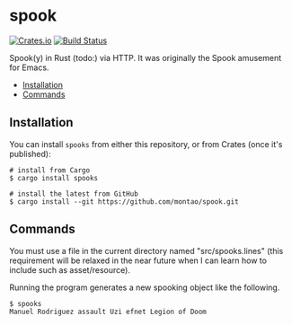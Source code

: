 # spook

[![Crates.io](https://img.shields.io/crates/v/spooky.svg)](https://crates.io/crates/spooks) [![Build Status](https://travis-ci.com/montao/spook.svg?branch=master)](https://travis-ci.com/montao/spook)  


Spook(y) in Rust (todo:) via HTTP. It was originally the Spook amusement for Emacs. 

* [Installation](#installation)
* [Commands](#commands)

## Installation

You can install `spooks` from either this repository, or from Crates (once it's published):

```shell
# install from Cargo
$ cargo install spooks

# install the latest from GitHub
$ cargo install --git https://github.com/montao/spook.git
```

## Commands

You must use a file in the current directory named "src/spooks.lines" (this requirement will be relaxed in the near future when I can learn how to include such as asset/resource). 

Running the program generates a new spooking object like the following. 

```shell
$ spooks
Manuel Rodriguez assault Uzi efnet Legion of Doom
```
